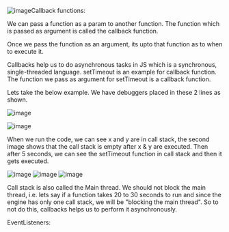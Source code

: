 ![image](https://github.com/Gayathri229/JavaScript/assets/60467364/a70ddcb4-48a0-4b64-b544-7a66e4ec25f7)Callback functions:

We can pass a function as a param to another function. The function which is passed as argument is called the callback function.

Once we pass the function as an argument, its upto that function as to when to execute it.

Callbacks help us to do asynchronous tasks in JS which is a synchronous, single-threaded language.
setTimeout is an example for callback function. The function we pass as argument for setTimeout is a callback function.

Lets take the below example. We have debuggers placed in these 2 lines as shown.

![image](https://github.com/Gayathri229/JavaScript/assets/60467364/3f094e35-57a0-41ad-bff0-8aedf7fc4835)

![image](https://github.com/Gayathri229/JavaScript/assets/60467364/60abfc9c-72ec-49f4-97c4-8c146a2c66ed)

When we run the code, we can see x and y are in call stack, the second image shows that the call stack is empty after x & y are executed. Then after 5 seconds, we can see the setTimeout function in call stack and then it gets executed.  

![image](https://github.com/Gayathri229/JavaScript/assets/60467364/57494215-f134-4893-b3e5-4f127513809c)
![image](https://github.com/Gayathri229/JavaScript/assets/60467364/028c911b-15dd-43f1-a2f2-caf96a2ee23c)
![image](https://github.com/Gayathri229/JavaScript/assets/60467364/dac5f2c1-0f5c-4334-be89-cb35adc30951)

Call stack is also called the Main thread. We should not block the main thread, i.e. lets say if a function takes 20 to 30 seconds to run and since the engine has only one call stack, we will be "blocking the main thread". So to not do this, callbacks helps us to perform it asynchronously.


EventListeners:
